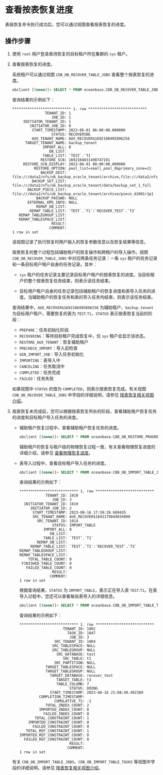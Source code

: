 # 查看按表恢复进度

表级恢复命令执行成功后，您可以通过视图查看按表恢复的进度。

## 操作步骤

1. 使用 `root` 用户登录表待恢复的目标租户所在集群的 `sys` 租户。

2. 查看按表恢复的进度。

   系统租户可以通过视图 `CDB_OB_RECOVER_TABLE_JOBS` 查看整个按表恢复的进度。

   ```sql
   obclient [(none)]> SELECT * FROM oceanbase.CDB_OB_RECOVER_TABLE_JOBS\G
   ```

   查询结果的示例如下：

   ```shell
   *************************** 1. row ***************************
                  TENANT_ID: 1
                     JOB_ID: 1
        INITIATOR_TENANT_ID: 1
           INITIATOR_JOB_ID: 0
            START_TIMESTAMP: 2023-06-01 06:00:00.000000
                     STATUS: RECOVERING
            AUX_TENANT_NAME: AUX_RECOVER$1692106995896258
         TARGET_TENANT_NAME: backup_tenant
                 IMPORT_ALL: 0
                    DB_LIST: 
                 TABLE_LIST: `TEST`.`T1`
                RESTORE_SCN: 1692104831498747191
        RESTORE_SCN_DISPLAY: 2023-06-01 00:00:00.000000
             RESTORE_OPTION: pool_list=small_pool_0&primary_zone=z1
                BACKUP_DEST: file:///data2/nfs/ob_backup_oracle_tenant/archive,file:///data2/nfs/ob_backup_oracle_tenant/data
            BACKUP_SET_LIST: file:///data2/nfs/ob_backup_oracle_tenant/data/backup_set_1_full
          BACKUP_PIECE_LIST: file:///data2/nfs/ob_backup_oracle_tenant/archive/piece_d1001r1p1
              BACKUP_PASSWD: NULL
          EXTERNAL_KMS_INFO: NULL
              REMAP_DB_LIST: 
           REMAP_TABLE_LIST: `TEST`.`T1`:`RECOVER_TEST`.`T3`
      REMAP_TABLEGROUP_LIST:
      REMAP_TABLESPACE_LIST:
                     RESULT: 
                    COMMENT: 
   1 row in set
   ```

   该视图记录了执行恢复时用户输入的恢复参数信息以及恢复结果等信息。
   
   按表恢复的整个过程包括辅助租户的恢复操作和跨租户的导入操作。视图 `CDB_OB_RECOVER_TABLE_JOBS` 中对应两条任务记录：一条 `sys` 租户的任务记录和一条目标用户租户自身的任务记录。其中：

   * `sys` 租户的任务记录主要记录目标用户租户的按表恢复的进度。当目标租户的整个按表恢复任务结束，则表示该任务结束。

   * 目标用户租户自身的任务记录包括辅助租户的恢复进度和表导入任务的进度。当辅助租户的恢复任务和表的导入任务均结束，则表示该任务结束。
   
   查询结果中，`AUX_RECOVER$1692106995896258` 为辅助租户，`backup_tenant` 为目标用户租户，需要恢复的表为 `TEST`.`T1`，`STATUS` 表示按表恢复当前的阶段：

   * `PREPARE`：任务初始化阶段
   * `RECOVERING`：等待目标租户完成恢复中，仅 `sys` 租户会显示该状态。
   * `RESTORE_AUX_TENANT`：恢复辅助租户
   * `PRECHECK_IMPORT`：导入前检查
   * `GEN_IMPORT_JOB`：导入任务初始化
   * `IMPORTING`：表导入中
   * `CANCELING`：任务取消中
   * `COMPLETED`：任务完成
   * `FAILED`：任务失败
   
   如果视图中 `STATUS` 的值为 `COMPLETED`，则表示按表恢复完成。有关视图 `CDB_OB_RECOVER_TABLE_JOBS` 中字段的详细说明，请参见 [按表恢复相关视图介绍](700.views-of-the-table-recovery.md)。

3. 按表恢复未完成前，您可以根据按表恢复所处的阶段，查看辅助租户恢复任务的进度和目标租户导入任务的进度。

   * 辅助租户恢复过程中，查看辅助租户恢复任务的进度。

      ```sql
      obclient [(none)]> SELECT * FROM oceanbase.CDB_OB_RESTORE_PROGRESS\G
      ```

      辅助租户的恢复与租户级的物理恢复过程一致，有关查看物理恢复进度的详细介绍，请参见 [查看物理恢复进度](../600.restore-data/400.view-the-restore-progress.md)。

   * 表导入过程中，查看目标租户导入任务的进度。

      ```sql
      obclient [(none)]> SELECT * FROM oceanbase.CDB_OB_IMPORT_TABLE_JOBS\G
      ```

      查询结果的示例如下：

      ```shell
      *************************** 1. row ***************************
                  TENANT_ID: 1010
                     JOB_ID: 3
        INITIATOR_TENANT_ID: 1010
           INITIATOR_JOB_ID: 2
            START_TIMESTAMP: 2023-08-16 17:59:28.689435
            SRC_TENANT_NAME: AUX_RECOVER$1692179849034890
              SRC_TENANT_ID: 1014
                     STATUS: IMPORT_TABLE
                 IMPORT_ALL: 0
                    DB_LIST:
                 TABLE_LIST: `TEST`.`T1`
              REMAP_DB_LIST:
           REMAP_TABLE_LIST: `TEST`.`T1`:`RECOVER_TEST`.`T3`
      REMAP_TABLEGROUP_LIST:
      REMAP_TABLESPACE_LIST:
          TOTAL_TABLE_COUNT: 0
       FINISHED_TABLE_COUNT: 0
         FAILED_TABLE_COUNT: 0
                     RESULT:
                    COMMENT:
      1 row in set
      ```

      根据查询结果，`STATUS` 为 `IMPORT_TABLE`，表示正在导入表 `TEST`.`T1`。在表导入过程中，您还可以查看每张表导入的详细信息。     

      ```sql
      obclient [(none)]> SELECT * FROM oceanbase.CDB_OB_IMPORT_TABLE_TASKS\G
      ```

      查询结果的示例如下：

      ```shell
      *************************** 1. row ***************************
                          TENANT_ID: 1002
                            TASK_ID: 1047
                             JOB_ID: 3
                      SRC_TENANT_ID: 1004
                     SRC_TABLESPACE: NULL
                     SRC_TABLEGROUP: NULL
                       SRC_DATABASE: test
                          SRC_TABLE: t1
                      SRC_PARTITION: NULL
                  TARGET_TABLESPACE: NULL
                  TARGET_TABLEGROUP: NULL
                    TARGET_DATABASE: recover_test
                       TARGET_TABLE: t3
                       TABLE_COLUMN: 7
                             STATUS: DOING
                    START_TIMESTAMP: 2023-08-16 21:08:49.492389
               COMPLETION_TIMESTAMP: 
                      CUMULATIVE_TS: -1
                  TOTAL_INDEX_COUNT: 2
               IMPORTED_INDEX_COUNT: 0
                 FAILED_INDEX_COUNT: 0
             TOTAL_CONSTRAINT_COUNT: 1
          IMPORTED_CONSTRAINT_COUNT: 0
            FAILED_CONSTRAINT_COUNT: 0
         TOTAL_REF_CONSTRAINT_COUNT: 1
      IMPORTED_REF_CONSTRAINT_COUNT: 0
        FAILED_REF_CONSTRAINT_COUNT: 0
                             RESULT: 
                            COMMENT:
      1 row in set
      ```

 
   有关 `CDB_OB_IMPORT_TABLE_JOBS`、`CDB_OB_IMPORT_TABLE_TASKS` 等视图中字段的详细说明，请参见 [按表恢复相关视图介绍](700.views-of-the-table-recovery.md)。
